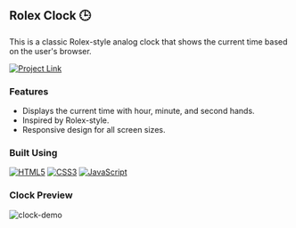 ## Rolex Clock 🕒

This is a classic Rolex-style analog clock that shows the current time based on the user's browser.

[![Project Link](https://img.shields.io/badge/Clock%20Link-37a779?style=for-the-badge)]()

### Features

- Displays the current time with hour, minute, and second hands.
- Inspired by Rolex-style.
- Responsive design for all screen sizes.

### Built Using
[![HTML5](https://img.shields.io/badge/html5%20-%23E34F26.svg?&style=for-the-badge&logo=html5&logoColor=white)](/)
[![CSS3](https://img.shields.io/badge/css3%20-%231572B6.svg?&style=for-the-badge&logo=css3&logoColor=white)](/)
[![JavaScript](https://img.shields.io/badge/javascript%20-%23323330.svg?&style=for-the-badge&logo=javascript&logoColor=%23F7DF1E)](/)

### Clock Preview
![clock-demo](https://github.com/user-attachments/assets/f7bf6d6b-883b-46dc-98f2-37ed4b12f983)
